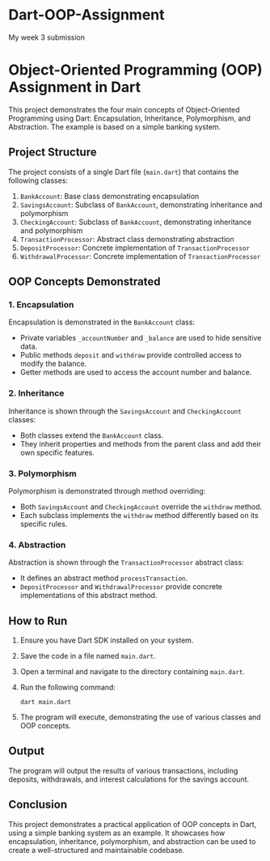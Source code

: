 # Dart-OOP-Assignment
My week 3 submission
# Object-Oriented Programming (OOP) Assignment in Dart

This project demonstrates the four main concepts of Object-Oriented Programming using Dart: Encapsulation, Inheritance, Polymorphism, and Abstraction. The example is based on a simple banking system.

## Project Structure

The project consists of a single Dart file (`main.dart`) that contains the following classes:

1. `BankAccount`: Base class demonstrating encapsulation
2. `SavingsAccount`: Subclass of `BankAccount`, demonstrating inheritance and polymorphism
3. `CheckingAccount`: Subclass of `BankAccount`, demonstrating inheritance and polymorphism
4. `TransactionProcessor`: Abstract class demonstrating abstraction
5. `DepositProcessor`: Concrete implementation of `TransactionProcessor`
6. `WithdrawalProcessor`: Concrete implementation of `TransactionProcessor`

## OOP Concepts Demonstrated

### 1. Encapsulation

Encapsulation is demonstrated in the `BankAccount` class:
- Private variables `_accountNumber` and `_balance` are used to hide sensitive data.
- Public methods `deposit` and `withdraw` provide controlled access to modify the balance.
- Getter methods are used to access the account number and balance.

### 2. Inheritance

Inheritance is shown through the `SavingsAccount` and `CheckingAccount` classes:
- Both classes extend the `BankAccount` class.
- They inherit properties and methods from the parent class and add their own specific features.

### 3. Polymorphism

Polymorphism is demonstrated through method overriding:
- Both `SavingsAccount` and `CheckingAccount` override the `withdraw` method.
- Each subclass implements the `withdraw` method differently based on its specific rules.

### 4. Abstraction

Abstraction is shown through the `TransactionProcessor` abstract class:
- It defines an abstract method `processTransaction`.
- `DepositProcessor` and `WithdrawalProcessor` provide concrete implementations of this abstract method.

## How to Run

1. Ensure you have Dart SDK installed on your system.
2. Save the code in a file named `main.dart`.
3. Open a terminal and navigate to the directory containing `main.dart`.
4. Run the following command:

   ```
   dart main.dart
   ```

5. The program will execute, demonstrating the use of various classes and OOP concepts.

## Output

The program will output the results of various transactions, including deposits, withdrawals, and interest calculations for the savings account.

## Conclusion

This project demonstrates a practical application of OOP concepts in Dart, using a simple banking system as an example. It showcases how encapsulation, inheritance, polymorphism, and abstraction can be used to create a well-structured and maintainable codebase.
